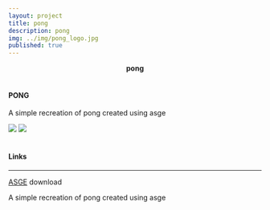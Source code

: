 ```yaml
---
layout: project
title: pong
description: pong
img: ../img/pong_logo.jpg 
published: true
---
```


<center><b>pong</b></center><br/>

#### PONG
A simple recreation of pong created using asge

<!--<div class="img_row">
	<img class="col two" src="{{ site.baseurl }}/img/pong1.png" alt="" title="example image"/>
	<img class="col one" src="{{ site.baseurl }}/img/space_invader2.png" alt="" title="example image"/>
</div> -->

<div class="owl-carousel owl-theme">
<a href="{{ site.baseurl }}/img/pong1.png" target="_blank"><img src="{{ site.baseurl }}/img/pong1.png" /></a>
<a href="{{ site.baseurl }}/img/pong2.png" target="_blank"><img src="{{ site.baseurl }}/img/pong2.png" /></a>
</div>

<div class="col three caption">

</div>

<br/>

#### Links
----
[ASGE][asge] download

[asge]: https://github.com/UWEGames-ESD/pong-CWardee
A simple recreation of pong created using asge